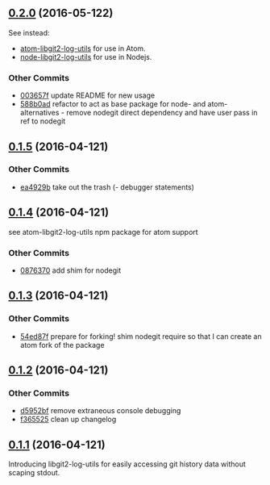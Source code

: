 ## [0.2.0](git+https://github.com/littlebee/libgit2-log-utils.git/compare/0.1.5...0.2.0) (2016-05-122)
See instead:
- [atom-libgit2-log-utils](https://www.npmjs.com/package/atom-libgit2-log-utils) for use in Atom.
- [node-libgit2-log-utils](https://www.npmjs.com/package/node-libgit2-log-utils) for use in Nodejs.


### Other Commits
* [003657f](git+https://github.com/littlebee/libgit2-log-utils.git/commit/003657f60a7c7587658a11baf923eec3c1e0b2e2) update README for new usage
* [588b0ad](git+https://github.com/littlebee/libgit2-log-utils.git/commit/588b0ade438e0b44458d4f2b590d21b321e61805) refactor to act as base package for node- and atom- alternatives - remove nodegit direct dependency and have user pass in ref to nodegit

## [0.1.5](git+https://github.com/littlebee/libgit2-log-utils.git/compare/0.1.4...0.1.5) (2016-04-121)


### Other Commits
* [ea4929b](git+https://github.com/littlebee/libgit2-log-utils.git/commit/ea4929bf83b86da54fcfa65c3f12c17da567d87d) take out the trash (- debugger statements)

## [0.1.4](git+https://github.com/littlebee/libgit2-log-utils.git/compare/0.1.3...0.1.4) (2016-04-121)
see atom-libgit2-log-utils npm package for atom support

### Other Commits
* [0876370](git+https://github.com/littlebee/libgit2-log-utils.git/commit/0876370e94797e5c7d0ec7b414dae909bcbd8cbe) add shim for nodegit

## [0.1.3](git+https://github.com/littlebee/libgit2-log-utils.git/compare/0.1.2...0.1.3) (2016-04-121)


### Other Commits
* [54ed87f](git+https://github.com/littlebee/libgit2-log-utils.git/commit/54ed87f79437f965fa5b4e0c040a765396ec5d8a) prepare for forking! shim nodegit require so that I can create an atom fork of the package

## [0.1.2](git+https://github.com/littlebee/libgit2-log-utils.git/compare/0.1.1...0.1.2) (2016-04-121)


### Other Commits
* [d5952bf](git+https://github.com/littlebee/libgit2-log-utils.git/commit/d5952bf8648b08dc2453561e4c39be5bed929075) remove extraneous console debugging
* [f365525](git+https://github.com/littlebee/libgit2-log-utils.git/commit/f36552519ba93602ecf33a900ccbee4b403500a6) clean up changelog

## [0.1.1](git+https://github.com/littlebee/libgit2-log-utils.git/compare/0.1.0...0.1.1) (2016-04-121)
Introducing libgit2-log-utils for easily accessing git history data without scaping stdout.
